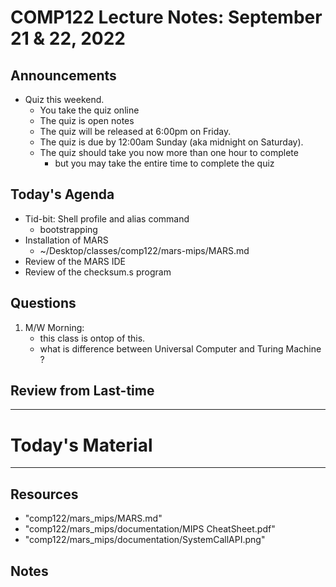 # COMP122 Lecture Notes: September 21 & 22, 2022

## Announcements
   * Quiz this weekend.
     - You take the quiz online
     - The quiz is open notes
     - The quiz will be released at 6:00pm on Friday.
     - The quiz is due by 12:00am Sunday (aka midnight on Saturday).
     - The quiz should take you now more than one hour to complete
       * but you may take the entire time to complete the quiz

## Today's Agenda
   * Tid-bit: Shell profile and alias command
     - bootstrapping
   * Installation of MARS
     - ~/Desktop/classes/comp122/mars-mips/MARS.md
   * Review of the MARS IDE
   * Review of the checksum.s program


## Questions
   1. M/W Morning: 
      - this class is ontop of this.
      - what is difference between Universal Computer and Turing Machine ?
 

## Review from Last-time
 


---
# Today's Material


---
## Resources
   * "comp122/mars_mips/MARS.md"
   * "comp122/mars_mips/documentation/MIPS CheatSheet.pdf"
   * "comp122/mars_mips/documentation/SystemCallAPI.png"

## Notes
